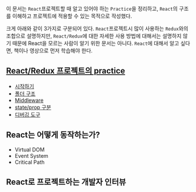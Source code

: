 이 문서는 `React`프로젝트할 때 알고 있어야 하는 `Practice`을 정리하고, `React`의 구조를 이해하고 프로젝트에 적용할 수 있는 목적으로 작성했다.

크게 아래와 같이 3가지로 구분되어 있다.
`React`프로젝트시 많이 사용하는 `Redux`와의 조합으로 설명하지만, `React/Redux`에 대한 자세한 사용 방법에 대해서는 설명하지 않기 때문에 React을 모르는 사람이 알기 위한 문서는 아니다. `React`에 대해서 알고 싶다면, 책이나 영상으로 먼저 학습해야 한다.

## [React/Redux 프로젝트의 practice](guide/practice.md)
  - [시작하기](https://oss.navercorp.com/au-platform/react-guide/blob/master/guide/practice.md#시작하기)  
  - [폴더 구조](https://oss.navercorp.com/au-platform/react-guide/blob/master/guide/practice.md#폴더-구조)
  - [Middleware](https://oss.navercorp.com/au-platform/react-guide/blob/master/guide/practice.md#middleware)
  - [state/prop 구분](https://oss.navercorp.com/au-platform/react-guide/blob/master/guide/practice.md#stateprop의-구분)
  - [디버깅 도구](https://oss.navercorp.com/au-platform/react-guide/blob/master/guide/practice.md#디버깅-도구)

## React는 어떻게 동작하는가?
  - Virtual DOM
  - Event System
  - Critical Path

## React로 프로젝트하는 개발자 인터뷰
